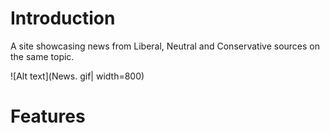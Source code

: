 <h1>Introduction</h1>
A site showcasing news from Liberal, Neutral and Conservative sources on the same topic.

![Alt text](News. gif| width=800)

<h1>Features</h1>

